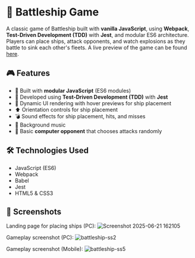 # 🚢 Battleship Game

A classic game of Battleship built with **vanilla JavaScript**, using **Webpack**, **Test-Driven Development (TDD)** with **Jest**, 
and modular ES6 architecture. Players can place ships, attack opponents, and watch explosions as they battle to sink each other's fleets.
A live preview of the game can be found [here](https://williamandrews2.github.io/Battleship/).

## 🎮 Features

- 🔨 Built with **modular JavaScript** (ES6 modules)
- 🧪 Developed using **Test-Driven Development (TDD)** with **Jest**
- 🎨 Dynamic UI rendering with hover previews for ship placement
- ⬆️ Orientation controls for ship placement
- 💣 Sound effects for ship placement, hits, and misses
- 🎵 Background music
- 🧠 Basic **computer opponent** that chooses attacks randomly

## 🛠 Technologies Used

- JavaScript (ES6)
- Webpack
- Babel
- Jest
- HTML5 & CSS3

## 📸 Screenshots

Landing page for placing ships (PC):
![Screenshot 2025-06-21 162105](https://github.com/user-attachments/assets/49fa7425-7dc5-4bf7-ba7a-d7ef76ace22d)

Gameplay screenshot (PC):
![battleship-ss2](https://github.com/user-attachments/assets/520fc9ea-48df-4e63-a38a-f8f595f1abdc)

Gameplay screenshot (Mobile):
![battleship-ss5](https://github.com/user-attachments/assets/309d6f14-ef64-4d24-846b-c376326ceb21)
